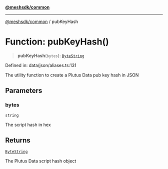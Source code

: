 [**@meshsdk/common**](../README.md)

***

[@meshsdk/common](../globals.md) / pubKeyHash

# Function: pubKeyHash()

> **pubKeyHash**(`bytes`): [`ByteString`](../type-aliases/ByteString.md)

Defined in: data/json/aliases.ts:131

The utility function to create a Plutus Data pub key hash in JSON

## Parameters

### bytes

`string`

The script hash in hex

## Returns

[`ByteString`](../type-aliases/ByteString.md)

The Plutus Data script hash object
